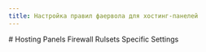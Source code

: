```yaml
---
title: Настройка правил фаервола для хостинг-панелей
---
```

<gtranslate-io>
# Hosting Panels Firewall Rulsets Specific Settings
</gtranslate-io>